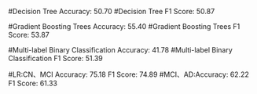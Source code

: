 #Decision Tree Accuracy:  50.70
#Decision Tree F1 Score:  50.87

#Gradient Boosting Trees Accuracy:  55.40
#Gradient Boosting Trees F1 Score:  53.87

#Multi-label Binary Classification Accuracy:  41.78
#Multi-label Binary Classification F1 Score:  51.39

#LR:CN、MCI Accuracy: 75.18 F1 Score:  74.89
#MCI、AD:Accuracy: 62.22 F1 Score:  61.33
#
